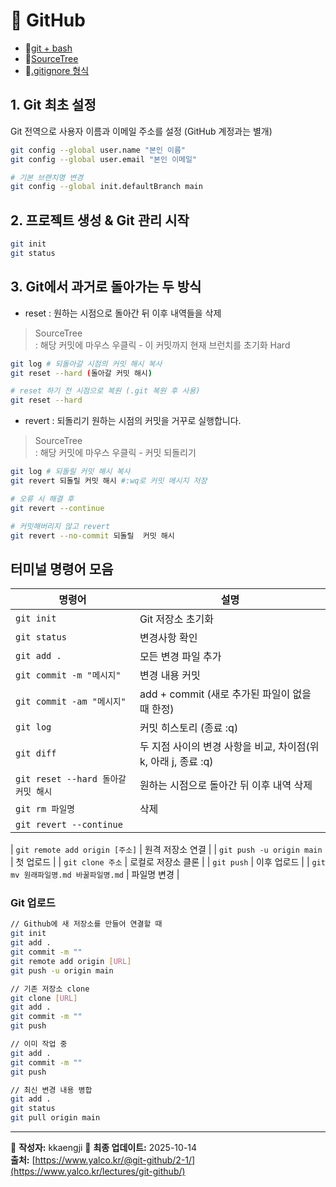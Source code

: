 # 🧭 GitHub 
* 🔗[git + bash](https://git-scm.com/)
* 🔗[SourceTree](https://www.sourcetreeapp.com/)
* 🔗[.gitignore 형식](https://git-scm.com/docs/gitignore/)
  
## 1. Git 최초 설정
Git 전역으로 사용자 이름과 이메일 주소를 설정 (GitHub 계정과는 별개)
```bash
git config --global user.name "본인 이름"
git config --global user.email "본인 이메일"

# 기본 브랜치명 변경
git config --global init.defaultBranch main
```

## 2. 프로젝트 생성 & Git 관리 시작
```bash
git init
git status
```

## 3. Git에서 과거로 돌아가는 두 방식
- reset : 원하는 시점으로 돌아간 뒤 이후 내역들을 삭제
> SourceTree <br>
: 해당 커밋에 마우스 우클릭 - 이 커밋까지 현재 브런치를 초기화 Hard
```bash
git log # 되돌아갈 시점의 커밋 해시 복사
git reset --hard (돌아갈 커밋 해시)

# reset 하기 전 시점으로 복원 (.git 복원 후 사용)
git reset --hard 
```


- revert : 되돌리기 원하는 시점의 커밋을 거꾸로 실행합니다.
> SourceTree <br>
: 해당 커밋에 마우스 우클릭 - 커밋 되돌리기
```bash
git log # 되돌릴 커밋 해시 복사
git revert 되돌릴 커밋 해시 #:wq로 커밋 메시지 저장

# 오류 시 해결 후
git revert --continue

# 커밋해버리지 않고 revert
git revert --no-commit 되돌릴  커밋 해시
```





## 터미널 명령어 모음
| 명령어 | 설명 |
|--------|------|
| `git init` | Git 저장소 초기화 |
| `git status` | 변경사항 확인 |
| `git add .` | 모든 변경 파일 추가 |
| `git commit -m "메시지"` | 변경 내용 커밋 |
| `git commit -am "메시지"` | add + commit (새로 추가된 파일이 없을 때 한정) |
| `git log` | 커밋 히스토리 (종료 :q) |
| `git diff` | 두 지점 사이의 변경 사항을 비교, 차이점(위 k, 아래 j, 종료 :q) |
| `git reset --hard 돌아갈 커밋 해시` | 원하는 시점으로 돌아간 뒤 이후 내역 삭제 |
| `git rm 파일명` | 삭제 |
| `git revert --continue` | |

| `git remote add origin [주소]` | 원격 저장소 연결 |
| `git push -u origin main` | 첫 업로드 |
| `git clone 주소` | 로컬로 저장소 클론 |
| `git push` | 이후 업로드 |
| `git mv 원래파일명.md 바꿀파일명.md` | 파일명 변경 |

### Git 업로드
```bash
// Github에 새 저장소를 만들어 연결할 때
git init
git add .
git commit -m ""
git remote add origin [URL]
git push -u origin main

// 기존 저장소 clone
git clone [URL]
git add .
git commit -m ""
git push

// 이미 작업 중
git add .
git commit -m ""
git push

// 최신 변경 내용 병합
git add .
git status
git pull origin main

```
---

📘 **작성자:** kkaengji
📅 **최종 업데이트:** 2025-10-14  
**출처:** [https://www.yalco.kr/@git-github/2-1/](https://www.yalco.kr/lectures/git-github/)
